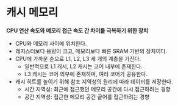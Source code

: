 # 캐시 메모리

**CPU 연산 속도와 메모리 접근 속도 간 차이를 극복하기 위한 장치**

* CPU와 메모리 사이에 위치한다.
* 레지스터보다 용량이 크고, 메모리보다 빠른 SRAM 기반의 장치이다.
* CPU에 가까운 순으로 L1, L2, L3 세 개의 계층을 가진다.
  * 일반적으로 L1 캐시, L2 캐시는 코어 내부에 존재한다.
  * L3 캐시는 코어 외부에 존재하며, 여러 코어가 공유한다.
* 캐시 히트를 높이기 위해 참조 지역성의 원리에 따라 데이터를 저장한다.
  * 시간 지역성: 최근에 접근했던 메모리 공간에 다시 접근하려는 경향
  * 공간 지역성: 접근한 메모리 공간 긑어를 접근하려는 경향
